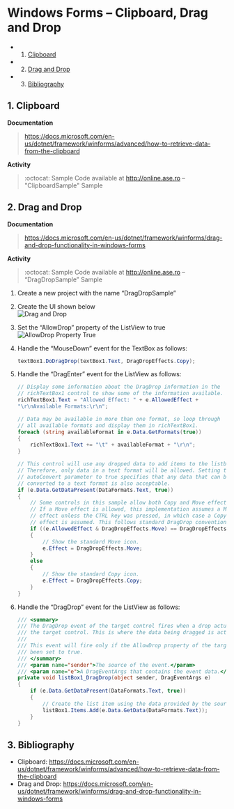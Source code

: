 # Windows Forms – Clipboard, Drag and Drop
<!-- vscode-markdown-toc -->
* 1. [Clipboard](#Clipboard)
* 2. [Drag and Drop](#DragandDrop)
* 3. [Bibliography](#Bibliography)

<!-- vscode-markdown-toc-config
	numbering=true
	autoSave=true
	/vscode-markdown-toc-config -->
<!-- /vscode-markdown-toc -->

##  1. <a name='Clipboard'></a>Clipboard
**Documentation**
> https://docs.microsoft.com/en-us/dotnet/framework/winforms/advanced/how-to-retrieve-data-from-the-clipboard

**Activity**

> :octocat: Sample Code available at <http://online.ase.ro> – "ClipboardSample" Sample 

##  2. <a name='DragandDrop'></a>Drag and Drop
**Documentation**
> https://docs.microsoft.com/en-us/dotnet/framework/winforms/drag-and-drop-functionality-in-windows-forms

**Activity**

> :octocat: Sample Code available at <http://online.ase.ro> – “DragDropSample” Sample 

1. Create a new project with the name “DragDropSample”
2. Create the UI shown below  
![Drag and Drop](docs/9/drag-and-drop.jpg)
3. Set the “AllowDrop” property of the ListView to true  
![AllowDrop Property True](docs/9/allowdrop-property.jpg)
4. Handle the “MouseDown” event for the TextBox as follows:
	
	```c#
	textBox1.DoDragDrop(textBox1.Text, DragDropEffects.Copy);
	```
5. Handle the “DragEnter” event for the ListView as follows:

	```c#
	// Display some information about the DragDrop information in the
	// richTextBox1 control to show some of the information available.
	richTextBox1.Text = "Allowed Effect: " + e.AllowedEffect +
	"\r\nAvailable Formats:\r\n";
	
	// Data may be available in more than one format, so loop through
	// all available formats and display them in richTextBox1.
	foreach (string availableFormat in e.Data.GetFormats(true))
	{
		richTextBox1.Text += "\t" + availableFormat + "\r\n";
	}
	
	// This control will use any dropped data to add items to the listbox.
	// Therefore, only data in a text format will be allowed. Setting the
	// autoConvert parameter to true specifies that any data that can be
	// converted to a text format is also acceptable.
	if (e.Data.GetDataPresent(DataFormats.Text, true))
	{
		// Some controls in this sample allow both Copy and Move effects.
		// If a Move effect is allowed, this implementation assumes a Move
		// effect unless the CTRL key was pressed, in which case a Copy
		// effect is assumed. This follows standard DragDrop conventions.
		if ((e.AllowedEffect & DragDropEffects.Move) == DragDropEffects.Move && (e.KeyState & CtrlKey) != CtrlKey)
		{
			// Show the standard Move icon.
			e.Effect = DragDropEffects.Move;
		}
		else
		{
			// Show the standard Copy icon.
			e.Effect = DragDropEffects.Copy;
		}
	}
	```
6. Handle the “DragDrop” event for the ListView as follows:
	
	```c#
	/// <summary>
	/// The DragDrop event of the target control fires when a drop actually occurs over
	/// the target control. This is where the data being dragged is actually processed.
	///
	/// This event will fire only if the AllowDrop property of the target control has
	/// been set to true.
	/// </summary>
	/// <param name="sender">The source of the event.</param>
	/// <param name="e">A DragEventArgs that contains the event data.</param>
	private void listBox1_DragDrop(object sender, DragEventArgs e)
	{
		if (e.Data.GetDataPresent(DataFormats.Text, true))
		{
			// Create the list item using the data provided by the source control.
			listBox1.Items.Add(e.Data.GetData(DataFormats.Text));
		}
	}
	```

##  3. <a name='Bibliography'></a>Bibliography
- Clipboard: https://docs.microsoft.com/en-us/dotnet/framework/winforms/advanced/how-to-retrieve-data-from-the-clipboard
- Drag and Drop: https://docs.microsoft.com/en-us/dotnet/framework/winforms/drag-and-drop-functionality-in-windows-forms
